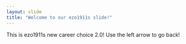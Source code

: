 ```yaml
---
layout: slide
title: "Welcome to our ezo1911s slide!"
---
```

This is ezo1911s new career choice 2.0!
Use the left arrow to go back!

